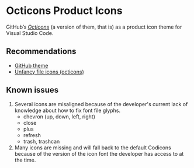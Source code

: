 # Octicons Product Icons

GitHub’s [_Octicons_](https://primer.style/octicons/) (a version of them, that is) as a product icon theme for Visual Studio Code.

## Recommendations

- [GitHub theme](https://marketplace.visualstudio.com/items?itemName=GitHub.github-vscode-theme)
- [Unfancy file icons (octicons)](https://marketplace.visualstudio.com/items?itemName=alexesprit.vscode-unfancy-file-icons)

## Known issues

1. Several icons are misaligned because of the developer's current lack of knowledge about how to fix font file glyphs.
   - chevron (up, down, left, right)
   - close
   - plus
   - refresh
   - trash, trashcan
2. Many icons are missing and will fall back to the default Codicons because of the version of the icon font the developer has access to at the time.
